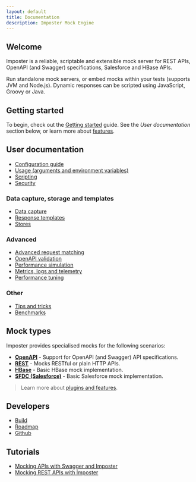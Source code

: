 ```yaml
---
layout: default
title: Documentation
description: Imposter Mock Engine
---
```


## Welcome

Imposter is a reliable, scriptable and extensible mock server for REST APIs, OpenAPI (and Swagger) specifications, Salesforce and HBase APIs.

Run standalone mock servers, or embed mocks within your tests (supports JVM and Node.js). Dynamic responses can be scripted using JavaScript, Groovy or Java.

## Getting started

To begin, check out the [Getting started](getting_started.md) guide. See the _User documentation_ section below, or learn more about [features](./features.md).

## User documentation

* [Configuration guide](configuration.md)
* [Usage (arguments and environment variables)](usage.md)
* [Scripting](scripting.md)
* [Security](security.md)

### Data capture, storage and templates

* [Data capture](data_capture.md)
* [Response templates](templates.md)
* [Stores](stores.md)

### Advanced

* [Advanced request matching](request_matching.md)
* [OpenAPI validation](openapi_validation.md)
* [Performance simulation](performance_simulation.md)
* [Metrics, logs and telemetry](metrics_logs_telemetry.md)
* [Performance tuning](./performance_tuning.md)

### Other

* [Tips and tricks](tips_tricks.md)
* [Benchmarks](./benchmarks.md)

## Mock types

Imposter provides specialised mocks for the following scenarios:

* **[OpenAPI](docs/openapi_plugin.md)** - Support for OpenAPI (and Swagger) API specifications.
* **[REST](docs/rest_plugin.md)** - Mocks RESTful or plain HTTP APIs.
* **[HBase](docs/hbase_plugin.md)** - Basic HBase mock implementation.
* **[SFDC (Salesforce)](docs/sfdc_plugin.md)** - Basic Salesforce mock implementation.

> Learn more about [plugins and features](features_plugins.md).

## Developers

* [Build](build.md)
* [Roadmap](roadmap.md)
* [Github](https://github.com/outofcoffee/imposter)

## Tutorials

* [Mocking APIs with Swagger and Imposter](https://medium.com/@outofcoffee/mocking-apis-with-swagger-and-imposter-3694bd1733c0)
* [Mocking REST APIs with Imposter](https://medium.com/@outofcoffee/mocking-apis-with-imposter-53bd908632e5)
